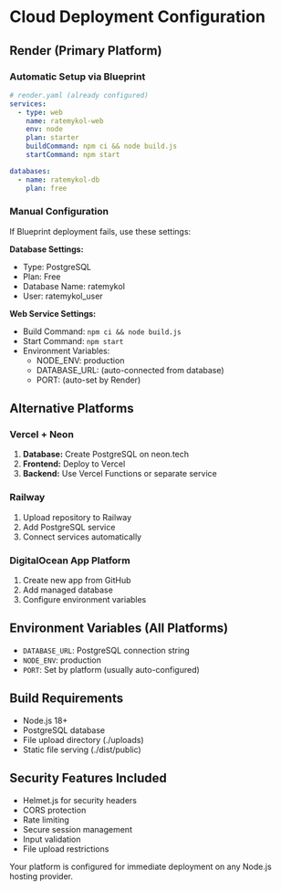 # Cloud Deployment Configuration

## Render (Primary Platform)

### Automatic Setup via Blueprint
```yaml
# render.yaml (already configured)
services:
  - type: web
    name: ratemykol-web
    env: node
    plan: starter
    buildCommand: npm ci && node build.js
    startCommand: npm start

databases:
  - name: ratemykol-db
    plan: free
```

### Manual Configuration
If Blueprint deployment fails, use these settings:

**Database Settings:**
- Type: PostgreSQL
- Plan: Free
- Database Name: ratemykol
- User: ratemykol_user

**Web Service Settings:**
- Build Command: `npm ci && node build.js`
- Start Command: `npm start`
- Environment Variables:
  - NODE_ENV: production
  - DATABASE_URL: (auto-connected from database)
  - PORT: (auto-set by Render)

## Alternative Platforms

### Vercel + Neon
1. **Database:** Create PostgreSQL on neon.tech
2. **Frontend:** Deploy to Vercel
3. **Backend:** Use Vercel Functions or separate service

### Railway
1. Upload repository to Railway
2. Add PostgreSQL service
3. Connect services automatically

### DigitalOcean App Platform
1. Create new app from GitHub
2. Add managed database
3. Configure environment variables

## Environment Variables (All Platforms)
- `DATABASE_URL`: PostgreSQL connection string
- `NODE_ENV`: production
- `PORT`: Set by platform (usually auto-configured)

## Build Requirements
- Node.js 18+
- PostgreSQL database
- File upload directory (./uploads)
- Static file serving (./dist/public)

## Security Features Included
- Helmet.js for security headers
- CORS protection
- Rate limiting
- Secure session management
- Input validation
- File upload restrictions

Your platform is configured for immediate deployment on any Node.js hosting provider.